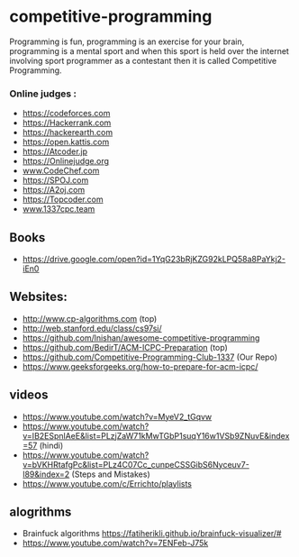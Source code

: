 # competitive-programming
Programming is fun, programming is an exercise for your brain, programming is a mental sport and when this sport is held over the internet involving sport programmer as a contestant then it is called Competitive Programming.
 
 ### Online judges :

- https://codeforces.com
- https://Hackerrank.com
- https://hackerearth.com
- https://open.kattis.com
- https://Atcoder.jp
- https://Onlinejudge.org
- www.CodeChef.com
- https://SPOJ.com
- https://A2oj.com
- https://Topcoder.com
- www.1337cpc.team
 
 ## Books 
 
 -  https://drive.google.com/open?id=1YqG23bRjKZG92kLPQ58a8PaYkj2-iEn0
 
 ## Websites:

- http://www.cp-algorithms.com (top)
- http://web.stanford.edu/class/cs97si/
- https://github.com/lnishan/awesome-competitive-programming
- https://github.com/BedirT/ACM-ICPC-Preparation (top)
- https://github.com/Competitive-Programming-Club-1337 (Our  Repo)
- https://www.geeksforgeeks.org/how-to-prepare-for-acm-icpc/

 ## videos 
- https://www.youtube.com/watch?v=MyeV2_tGqvw
- https://www.youtube.com/watch?v=IB2ESpnlAeE&list=PLzjZaW71kMwTGbP1suqY16w1VSb9ZNuvE&index=57 (hindi)
- https://www.youtube.com/watch?v=bVKHRtafgPc&list=PLz4C07Cc_cunpeCSSGibS6Nyceuv7-l89&index=2 (Steps and Mistakes)
- https://www.youtube.com/c/Errichto/playlists
## alogrithms 
- Brainfuck algorithms https://fatiherikli.github.io/brainfuck-visualizer/#
- https://www.youtube.com/watch?v=7ENFeb-J75k



